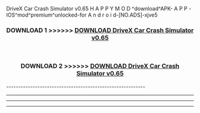 DriveX Car Crash Simulator v0.65 H A P P Y M O D ^download^APK- A P P -IOS^mod^premium^unlocked-for A n d r o i d-[NO.ADS]-xjve5



<div align="center">

<h3>DOWNLOAD 1 >>>>>> <a href="https://en-mod.web.app/?en= DriveX Car Crash Simulator v0.65">DOWNLOAD DriveX Car Crash Simulator v0.65 </a></h3><br>

<h3>DOWNLOAD 2 >>>>>> <a href="https://en-mod.web.app/?en= DriveX Car Crash Simulator v0.65">DOWNLOAD DriveX Car Crash Simulator v0.65 </a></h3>

</div>
----------------------------------------------------------

----------------------------------------------------------

----------------------------------------------------------

----------------------------------------------------------



